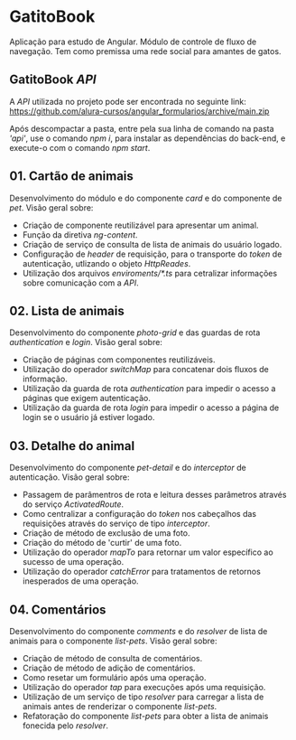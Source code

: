 # GatitoBook

Aplicação para estudo de Angular. Módulo de controle de fluxo de navegação. Tem como premissa uma rede social para amantes de gatos.


## GatitoBook _API_

A _API_ utilizada no projeto pode ser encontrada no seguinte link:
https://github.com/alura-cursos/angular_formularios/archive/main.zip

Após descompactar a pasta, entre pela sua linha de comando na pasta _'api'_, use o comando _npm i_, para instalar as dependências do back-end, e execute-o com o comando _npm start_.

## 01. Cartão de animais

Desenvolvimento do módulo e do componente _card_ e do componente de _pet_.
Visão geral sobre:

- Criação de componente reutilizável para apresentar um animal.
- Função da diretiva _ng-content_.
- Criação de serviço de consulta de lista de animais do usuário logado.
- Configuração de _header_ de requisição, para o transporte do _token_ de autenticação, utlizando o objeto _HttpReades_.
- Utilização dos arquivos _enviroments/*.ts_ para cetralizar informações sobre comunicação com a _API_.

## 02. Lista de animais

Desenvolvimento do componente _photo-grid_ e das guardas de rota _authentication_ e _login_.
Visão geral sobre:

- Criação de páginas com componentes reutilizáveis.
- Utilização do operador _switchMap_ para concatenar dois fluxos de informação.
- Utilização da guarda de rota _authentication_ para impedir o acesso a páginas que exigem autenticação.
- Utilização da guarda de rota _login_ para impedir o acesso a página de login se o usuário já estiver logado.

## 03. Detalhe do animal

Desenvolvimento do componente _pet-detail_ e do _interceptor_ de autenticação.
Visão geral sobre:

- Passagem de parâmentros de rota e leitura desses parâmetros através do serviço _ActivatedRoute_.
- Como centralizar a configuração do _token_ nos cabeçalhos das requisições através do serviço de tipo _interceptor_.
- Criação de método de exclusão de uma foto.
- Criação do método de 'curtir' de uma foto.
- Utilização do operador _mapTo_ para retornar um valor específico ao sucesso de uma operação.
- Utilização do operador _catchError_ para tratamentos de retornos inesperados de uma operação.

## 04. Comentários

Desenvolvimento do componente _comments_ e do _resolver_ de lista de animais para o componente _list-pets_.
Visão geral sobre:

- Criação de método de consulta de comentários.
- Criação de método de adição de comentários.
- Como resetar um formulário após uma operação.
- Utilização do operador _tap_ para execuções após uma requisição.
- Utilização de um serviço de tipo _resolver_ para carregar a lista de animais antes de renderizar o componente _list-pets_.
- Refatoração do componente _list-pets_ para obter a lista de animais fonecida pelo _resolver_.
